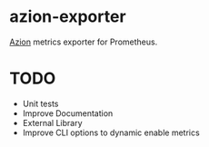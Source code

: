 # azion-exporter

[Azion](https://www.azion.com.br/developers/api-v2/) metrics exporter for Prometheus.


# TODO

- Unit tests
- Improve Documentation
- External Library
- Improve CLI options to dynamic enable metrics